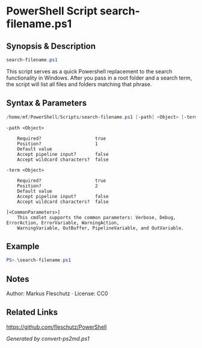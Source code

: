# PowerShell Script search-filename.ps1

## Synopsis & Description
```powershell
search-filename.ps1
```

This script serves as a quick Powershell replacement to the search functionality in Windows.
After you pass in a root folder and a search term, the script will list all files and folders matching that phrase.

## Syntax & Parameters
```powershell
/home/mf/PowerShell/Scripts/search-filename.ps1 [-path] <Object> [-term] <Object> [<CommonParameters>]
```

```
-path <Object>
    
    Required?                    true
    Position?                    1
    Default value                
    Accept pipeline input?       false
    Accept wildcard characters?  false
```

```
-term <Object>
    
    Required?                    true
    Position?                    2
    Default value                
    Accept pipeline input?       false
    Accept wildcard characters?  false
```

```
[<CommonParameters>]
    This cmdlet supports the common parameters: Verbose, Debug, ErrorAction, ErrorVariable, WarningAction, 
    WarningVariable, OutBuffer, PipelineVariable, and OutVariable.
```

## Example
```powershell
PS>.\search-filename.ps1
```


## Notes
Author: Markus Fleschutz · License: CC0

## Related Links
https://github.com/fleschutz/PowerShell

*Generated by convert-ps2md.ps1*
